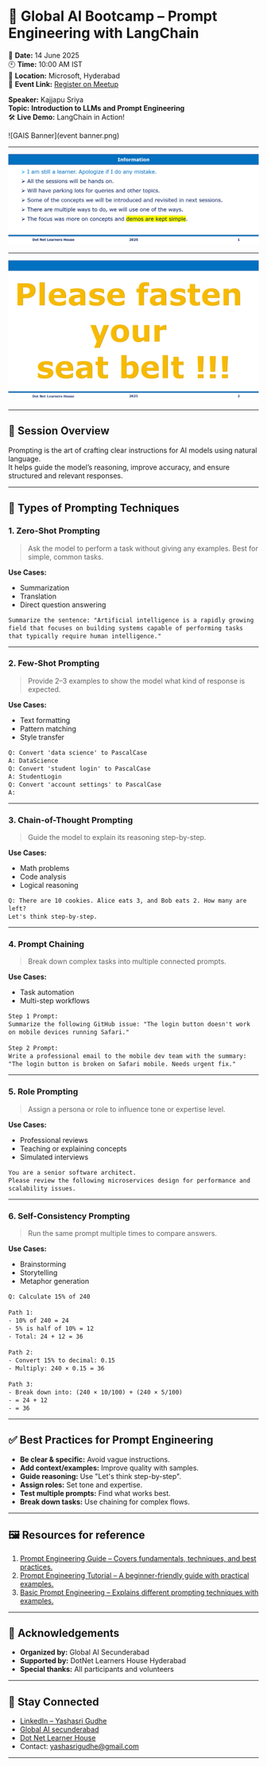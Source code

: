 # 🚀 Global AI Bootcamp – Prompt Engineering with LangChain

📅 **Date:** 14 June 2025  
🕙 **Time:** 10:00 AM IST  
📍 **Location:** Microsoft, Hyderabad   
🔗 **Event Link:** [Register on Meetup](https://www.meetup.com/dot-net-learners-house-hyderabad/events/308109558/?eventOrigin=group_events_list)

**Speaker:** Kajjapu Sriya  
**Topic:** **Introduction to LLMs and Prompt Engineering**  
🛠️ **Live Demo:** LangChain in Action!

![GAIS Banner](event banner.png) 

---
![Information | 100x100](../Information.png)

---

![Seatbelt| 100x100](../SeatBelt.png)

---

## 🧠 Session Overview

Prompting is the art of crafting clear instructions for AI models using natural language.  
It helps guide the model’s reasoning, improve accuracy, and ensure structured and relevant responses.

---

## 🧰 Types of Prompting Techniques

### 1. Zero-Shot Prompting

> Ask the model to perform a task without giving any examples. Best for simple, common tasks.

**Use Cases:**
- Summarization  
- Translation  
- Direct question answering  

```text
Summarize the sentence: "Artificial intelligence is a rapidly growing field that focuses on building systems capable of performing tasks that typically require human intelligence."
```

---

### 2. Few-Shot Prompting

> Provide 2–3 examples to show the model what kind of response is expected.

**Use Cases:**
- Text formatting
- Pattern matching
- Style transfer

```text
Q: Convert 'data science' to PascalCase  
A: DataScience  
Q: Convert 'student login' to PascalCase  
A: StudentLogin  
Q: Convert 'account settings' to PascalCase  
A:
```

---

### 3. Chain-of-Thought Prompting

> Guide the model to explain its reasoning step-by-step.

**Use Cases:**
- Math problems
- Code analysis
- Logical reasoning

```text
Q: There are 10 cookies. Alice eats 3, and Bob eats 2. How many are left?  
Let's think step-by-step.
```

---

### 4. Prompt Chaining

> Break down complex tasks into multiple connected prompts.

**Use Cases:**
- Task automation
- Multi-step workflows

```text
Step 1 Prompt:  
Summarize the following GitHub issue: "The login button doesn't work on mobile devices running Safari."

Step 2 Prompt:  
Write a professional email to the mobile dev team with the summary:  
"The login button is broken on Safari mobile. Needs urgent fix."
```

---

### 5. Role Prompting

> Assign a persona or role to influence tone or expertise level.

**Use Cases:**
- Professional reviews
- Teaching or explaining concepts
- Simulated interviews

```text
You are a senior software architect.  
Please review the following microservices design for performance and scalability issues.
```

---

### 6. Self-Consistency Prompting

> Run the same prompt multiple times to compare answers.

**Use Cases:**
- Brainstorming
- Storytelling
- Metaphor generation

```text
Q: Calculate 15% of 240

Path 1:  
- 10% of 240 = 24  
- 5% is half of 10% = 12  
- Total: 24 + 12 = 36

Path 2:  
- Convert 15% to decimal: 0.15  
- Multiply: 240 × 0.15 = 36

Path 3:  
- Break down into: (240 × 10/100) + (240 × 5/100)  
- = 24 + 12  
- = 36
```

---

## ✅ Best Practices for Prompt Engineering

- **Be clear & specific:** Avoid vague instructions.
- **Add context/examples:** Improve quality with samples.
- **Guide reasoning:** Use "Let's think step-by-step".
- **Assign roles:** Set tone and expertise.
- **Test multiple prompts:** Find what works best.
- **Break down tasks:** Use chaining for complex flows.

---

## 🖼️ Resources for reference 
1. [Prompt Engineering Guide – Covers fundamentals, techniques, and best practices.](https://www.promptingguide.ai/)
2. [Prompt Engineering Tutorial – A beginner-friendly guide with practical examples.](https://www.tutorialspoint.com/prompt_engineering/index.html)
3. [Basic Prompt Engineering – Explains different prompting techniques with examples.](https://aiengineering.academy/PromptEngineering/Basic_Prompting/)

---

## 🙌 Acknowledgements

- **Organized by:** Global AI Secunderabad
- **Supported by:** DotNet Learners House Hyderabad  
- **Special thanks:** All participants and volunteers

---

## 🔗 Stay Connected

- [LinkedIn – Yashasri Gudhe](https://www.linkedin.com/in/gyashasri341/)
- [Global AI secunderabad](https://www.meetup.com/global-ai-secunderabad/)
- [Dot Net Learner House](https://www.meetup.com/dot-net-learners-house-hyderabad/)
- Contact: yashasrigudhe@gmail.com

---
